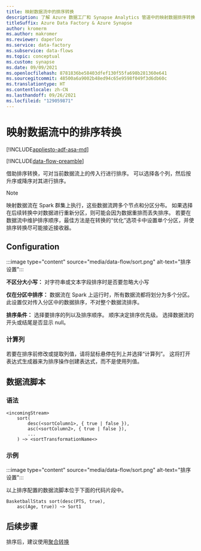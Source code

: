```yaml
---
title: 映射数据流中的排序转换
description: 了解 Azure 数据工厂和 Synapse Analytics 管道中的映射数据排序转换。
titleSuffix: Azure Data Factory & Azure Synapse
author: kromerm
ms.author: makromer
ms.reviewer: daperlov
ms.service: data-factory
ms.subservice: data-flows
ms.topic: conceptual
ms.custom: synapse
ms.date: 09/09/2021
ms.openlocfilehash: 8781836be58403dfef130f55fa698b281360e641
ms.sourcegitcommit: 48500a6a9002b48ed94c65e9598f049f3d6db60c
ms.translationtype: HT
ms.contentlocale: zh-CN
ms.lasthandoff: 09/26/2021
ms.locfileid: "129059871"
---
```

# <a name="sort-transformation-in-mapping-data-flow"></a>映射数据流中的排序转换

[!INCLUDE[appliesto-adf-asa-md](includes/appliesto-adf-asa-md.md)]

[!INCLUDE[data-flow-preamble](includes/data-flow-preamble.md)]

借助排序转换，可对当前数据流上的传入行进行排序。 可以选择各个列，然后按升序或降序对其进行排序。

> [!NOTE]
> 映射数据流在 Spark 群集上执行，这些数据流跨多个节点和分区分布。 如果选择在后续转换中对数据进行重新分区，则可能会因为数据重排而丢失排序。 若要在数据流中维护排序顺序，最佳方法是在转换的“优化”选项卡中设置单个分区，并使排序转换尽可能接近接收器。

## <a name="configuration"></a>Configuration

:::image type="content" source="media/data-flow/sort.png" alt-text="排序设置":::

**不区分大小写：** 对字符串或文本字段排序时是否要忽略大小写

**仅在分区中排序：** 数据流在 Spark 上运行时，所有数据流都将划分为多个分区。 此设置仅对传入分区中的数据排序，不对整个数据流排序。 

**排序条件：** 选择要排序的列以及排序顺序。 顺序决定排序优先级。 选择数据流的开头或结尾是否显示 null。

### <a name="computed-columns"></a>计算列

若要在排序前修改或提取列值，请将鼠标悬停在列上并选择“计算列”。 这将打开表达式生成器来为排序操作创建表达式，而不是使用列值。

## <a name="data-flow-script"></a>数据流脚本

### <a name="syntax"></a>语法

```
<incomingStream>
    sort(
        desc(<sortColumn1>, { true | false }),
        asc(<sortColumn2>, { true | false }),
        ...
    ) ~> <sortTransformationName<>
```

### <a name="example"></a>示例

:::image type="content" source="media/data-flow/sort.png" alt-text="排序设置":::

以上排序配置的数据流脚本位于下面的代码片段中。

```
BasketballStats sort(desc(PTS, true),
    asc(Age, true)) ~> Sort1
```

## <a name="next-steps"></a>后续步骤

排序后，建议使用[聚合转换](data-flow-aggregate.md)
